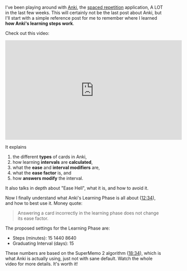 <!--
.. title: Better Anki Learning Steps
.. slug: better-anki-learning-steps
.. date: 2019-06-23 16:16:52 UTC+02:00
.. tags: anki, learning
.. category: 
.. link: 
.. description: 
.. type: text
-->

I've been playing around with [Anki](https://apps.ankiweb.net/), the [spaced repetition](https://en.wikipedia.org/wiki/Spaced_repetition) application, A LOT in the last few weeks. This will certainly not be the last post about Anki, but I'll start with a simple reference post for me to remember where I learned **how Anki's learning steps work**. 

Check out this video:

<iframe width="560" height="315" src="https://www.youtube-nocookie.com/embed/1XaJjbCSXT0" frameborder="0" allow="accelerometer; autoplay; encrypted-media; gyroscope; picture-in-picture" allowfullscreen></iframe>

It explains

1. the different **types** of cards in Anki,
2. how learning **intervals** are **calculated**,
3. what the **ease** and **interval modifiers** are,
4. what the **ease factor** is, and
5. how **answers modify** the interval.

It also talks in depth about "Ease Hell", what it is, and how to avoid it.

Now I finally understand what Anki's Learning Phase is all about ([12:34](https://youtu.be/1XaJjbCSXT0?t=753)), and how to best use it. Money quote:

> Answering a card incorrectly in the learning phase does not change its ease factor.

The proposed settings for the Learning Phase are:

- Steps (minutes): 15 1440 8640
- Graduating Interval (days): 15

These numbers are based on the SuperMemo 2 algorithm ([18:34](https://youtu.be/1XaJjbCSXT0?t=1134)), which is what Anki is actually using, just not with sane default. Watch the whole video for more details. It's worth it!
